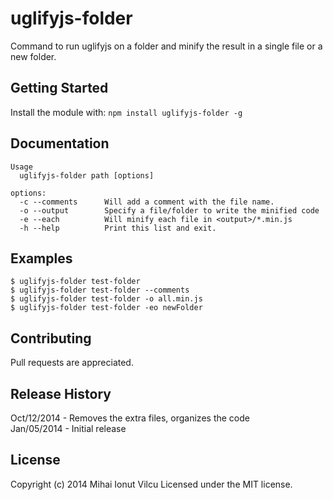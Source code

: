 # uglifyjs-folder

Command to run uglifyjs on a folder and minify the result in a single file or a new folder.

## Getting Started
Install the module with: `npm install uglifyjs-folder -g`


## Documentation
    Usage
      uglifyjs-folder path [options]

    options:
      -c --comments      Will add a comment with the file name.
      -o --output        Specify a file/folder to write the minified code
      -e --each          Will minify each file in <output>/*.min.js
      -h --help          Print this list and exit.
## Examples
    $ uglifyjs-folder test-folder
    $ uglifyjs-folder test-folder --comments
    $ uglifyjs-folder test-folder -o all.min.js
    $ uglifyjs-folder test-folder -eo newFolder

## Contributing
Pull requests are appreciated.

## Release History
Oct/12/2014 - Removes the extra files, organizes the code  
Jan/05/2014 - Initial release

## License
Copyright (c) 2014 Mihai Ionut Vilcu
Licensed under the MIT license.
